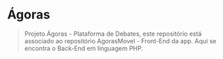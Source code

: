 # Ágoras 

> Projeto Ágoras - Plataforma de Debates, este repositório está associado ao repositório AgorasMovel - Front-End da app. Aqui se encontra o Back-End em linguagem PHP. 
